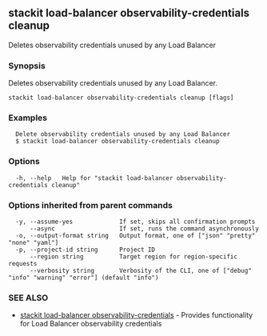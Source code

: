 ## stackit load-balancer observability-credentials cleanup

Deletes observability credentials unused by any Load Balancer

### Synopsis

Deletes observability credentials unused by any Load Balancer.

```
stackit load-balancer observability-credentials cleanup [flags]
```

### Examples

```
  Delete observability credentials unused by any Load Balancer
  $ stackit load-balancer observability-credentials cleanup
```

### Options

```
  -h, --help   Help for "stackit load-balancer observability-credentials cleanup"
```

### Options inherited from parent commands

```
  -y, --assume-yes             If set, skips all confirmation prompts
      --async                  If set, runs the command asynchronously
  -o, --output-format string   Output format, one of ["json" "pretty" "none" "yaml"]
  -p, --project-id string      Project ID
      --region string          Target region for region-specific requests
      --verbosity string       Verbosity of the CLI, one of ["debug" "info" "warning" "error"] (default "info")
```

### SEE ALSO

* [stackit load-balancer observability-credentials](./stackit_load-balancer_observability-credentials.md)	 - Provides functionality for Load Balancer observability credentials

